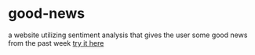 # good-news
a website utilizing sentiment analysis that gives the user some good news from the past week
[try it here](https://getgoodnews.herokuapp.com/)
